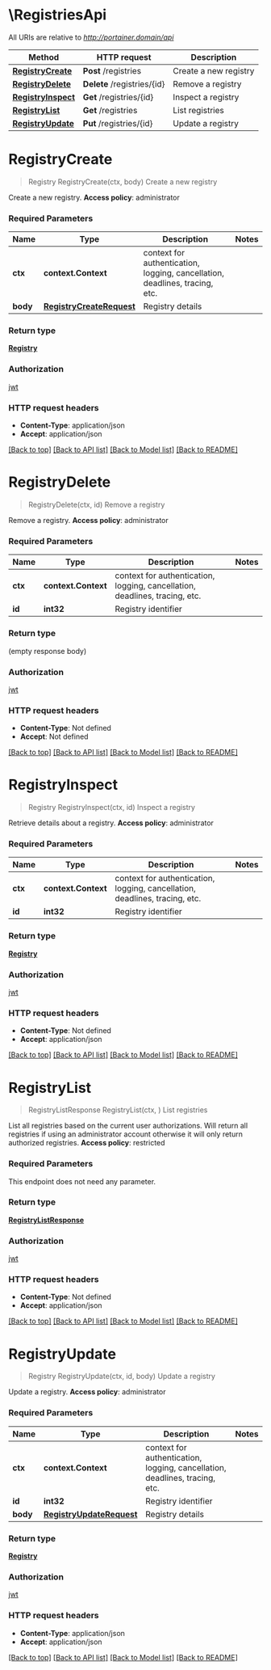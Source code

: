 # \RegistriesApi

All URIs are relative to *http://portainer.domain/api*

Method | HTTP request | Description
------------- | ------------- | -------------
[**RegistryCreate**](RegistriesApi.md#RegistryCreate) | **Post** /registries | Create a new registry
[**RegistryDelete**](RegistriesApi.md#RegistryDelete) | **Delete** /registries/{id} | Remove a registry
[**RegistryInspect**](RegistriesApi.md#RegistryInspect) | **Get** /registries/{id} | Inspect a registry
[**RegistryList**](RegistriesApi.md#RegistryList) | **Get** /registries | List registries
[**RegistryUpdate**](RegistriesApi.md#RegistryUpdate) | **Put** /registries/{id} | Update a registry


# **RegistryCreate**
> Registry RegistryCreate(ctx, body)
Create a new registry

Create a new registry. **Access policy**: administrator 

### Required Parameters

Name | Type | Description  | Notes
------------- | ------------- | ------------- | -------------
 **ctx** | **context.Context** | context for authentication, logging, cancellation, deadlines, tracing, etc.
  **body** | [**RegistryCreateRequest**](RegistryCreateRequest.md)| Registry details | 

### Return type

[**Registry**](Registry.md)

### Authorization

[jwt](../README.md#jwt)

### HTTP request headers

 - **Content-Type**: application/json
 - **Accept**: application/json

[[Back to top]](#) [[Back to API list]](../README.md#documentation-for-api-endpoints) [[Back to Model list]](../README.md#documentation-for-models) [[Back to README]](../README.md)

# **RegistryDelete**
> RegistryDelete(ctx, id)
Remove a registry

Remove a registry. **Access policy**: administrator 

### Required Parameters

Name | Type | Description  | Notes
------------- | ------------- | ------------- | -------------
 **ctx** | **context.Context** | context for authentication, logging, cancellation, deadlines, tracing, etc.
  **id** | **int32**| Registry identifier | 

### Return type

 (empty response body)

### Authorization

[jwt](../README.md#jwt)

### HTTP request headers

 - **Content-Type**: Not defined
 - **Accept**: Not defined

[[Back to top]](#) [[Back to API list]](../README.md#documentation-for-api-endpoints) [[Back to Model list]](../README.md#documentation-for-models) [[Back to README]](../README.md)

# **RegistryInspect**
> Registry RegistryInspect(ctx, id)
Inspect a registry

Retrieve details about a registry. **Access policy**: administrator 

### Required Parameters

Name | Type | Description  | Notes
------------- | ------------- | ------------- | -------------
 **ctx** | **context.Context** | context for authentication, logging, cancellation, deadlines, tracing, etc.
  **id** | **int32**| Registry identifier | 

### Return type

[**Registry**](Registry.md)

### Authorization

[jwt](../README.md#jwt)

### HTTP request headers

 - **Content-Type**: Not defined
 - **Accept**: application/json

[[Back to top]](#) [[Back to API list]](../README.md#documentation-for-api-endpoints) [[Back to Model list]](../README.md#documentation-for-models) [[Back to README]](../README.md)

# **RegistryList**
> RegistryListResponse RegistryList(ctx, )
List registries

List all registries based on the current user authorizations. Will return all registries if using an administrator account otherwise it will only return authorized registries. **Access policy**: restricted 

### Required Parameters
This endpoint does not need any parameter.

### Return type

[**RegistryListResponse**](RegistryListResponse.md)

### Authorization

[jwt](../README.md#jwt)

### HTTP request headers

 - **Content-Type**: Not defined
 - **Accept**: application/json

[[Back to top]](#) [[Back to API list]](../README.md#documentation-for-api-endpoints) [[Back to Model list]](../README.md#documentation-for-models) [[Back to README]](../README.md)

# **RegistryUpdate**
> Registry RegistryUpdate(ctx, id, body)
Update a registry

Update a registry. **Access policy**: administrator 

### Required Parameters

Name | Type | Description  | Notes
------------- | ------------- | ------------- | -------------
 **ctx** | **context.Context** | context for authentication, logging, cancellation, deadlines, tracing, etc.
  **id** | **int32**| Registry identifier | 
  **body** | [**RegistryUpdateRequest**](RegistryUpdateRequest.md)| Registry details | 

### Return type

[**Registry**](Registry.md)

### Authorization

[jwt](../README.md#jwt)

### HTTP request headers

 - **Content-Type**: application/json
 - **Accept**: application/json

[[Back to top]](#) [[Back to API list]](../README.md#documentation-for-api-endpoints) [[Back to Model list]](../README.md#documentation-for-models) [[Back to README]](../README.md)

